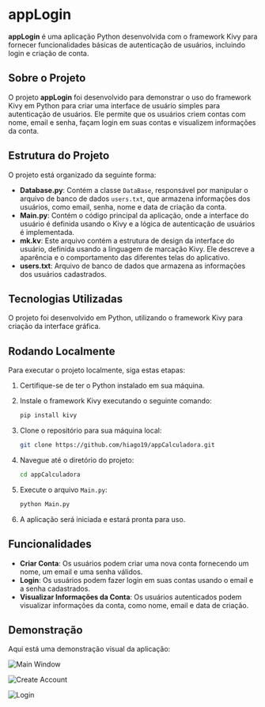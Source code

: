 # appLogin

**appLogin** é uma aplicação Python desenvolvida com o framework Kivy para fornecer funcionalidades básicas de autenticação de usuários, incluindo login e criação de conta.

## Sobre o Projeto

O projeto **appLogin** foi desenvolvido para demonstrar o uso do framework Kivy em Python para criar uma interface de usuário simples para autenticação de usuários. Ele permite que os usuários criem contas com nome, email e senha, façam login em suas contas e visualizem informações da conta.

## Estrutura do Projeto

O projeto está organizado da seguinte forma:

- **Database.py**: Contém a classe `DataBase`, responsável por manipular o arquivo de banco de dados `users.txt`, que armazena informações dos usuários, como email, senha, nome e data de criação da conta.
- **Main.py**: Contém o código principal da aplicação, onde a interface do usuário é definida usando o Kivy e a lógica de autenticação de usuários é implementada.
- **mk.kv**: Este arquivo contém a estrutura de design da interface do usuário, definida usando a linguagem de marcação Kivy. Ele descreve a aparência e o comportamento das diferentes telas do aplicativo.
- **users.txt**: Arquivo de banco de dados que armazena as informações dos usuários cadastrados.

## Tecnologias Utilizadas

O projeto foi desenvolvido em Python, utilizando o framework Kivy para criação da interface gráfica.

## Rodando Localmente

Para executar o projeto localmente, siga estas etapas:

1. Certifique-se de ter o Python instalado em sua máquina.

2. Instale o framework Kivy executando o seguinte comando:

   ```bash
   pip install kivy
   ```

3. Clone o repositório para sua máquina local:

   ```bash
   git clone https://github.com/hiago19/appCalculadora.git
   ```

4. Navegue até o diretório do projeto:

   ```bash
   cd appCalculadora
   ```

5. Execute o arquivo `Main.py`:

   ```bash
   python Main.py
   ```

6. A aplicação será iniciada e estará pronta para uso.

## Funcionalidades

- **Criar Conta**: Os usuários podem criar uma nova conta fornecendo um nome, um email e uma senha válidos.
- **Login**: Os usuários podem fazer login em suas contas usando o email e a senha cadastrados.
- **Visualizar Informações da Conta**: Os usuários autenticados podem visualizar informações da conta, como nome, email e data de criação.

## Demonstração

Aqui está uma demonstração visual da aplicação:

![Main Window](https://github.com/hiago19/appLogin/assets/81202387/d803af29-4462-42d6-a938-5534f5cf620b)



![Create Account](https://github.com/hiago19/appLogin/assets/81202387/58e0aca4-3f52-45eb-bf88-b1525fb3c487)


![Login](https://github.com/hiago19/appLogin/assets/81202387/7e73a48f-b840-47ff-b7f2-3f6f7ad3b052)
